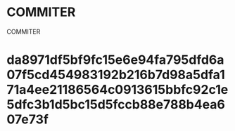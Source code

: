 # COMMITER
COMMITER






# da8971df5bf9fc15e6e94fa795dfd6a07f5cd454983192b216b7d98a5dfa171a4ee21186564c0913615bbfc92c1e5dfc3b1d5bc15d5fccb88e788b4ea607e73f
